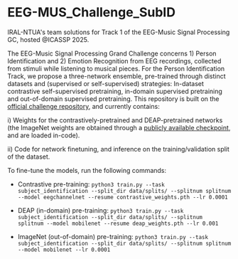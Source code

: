 # EEG-MUS_Challenge_SubID
IRAL-NTUA's team solutions for Track 1 of the EEG-Music Signal Processing GC, hosted @ICASSP 2025.

The EEG-Music Signal Processing Grand Challenge concerns 1) Person Identification and 2) Emotion Recognition from EEG recordings, collected from stimuli while listening to musical pieces. For the Person Identification Track, we propose a three-network ensemble, pre-trained through distinct datasets and (supervised or self-supervised) strategies: In-dataset contrastive self-supervised pretraining, in-domain supervised pretraining and out-of-domain supervised pretraining. This repository is built on the [official challenge repository](https://github.com/SalvoCalcagno/eeg-music-challenge-icassp-2025-baselines), and currently contains:

i) Weights for the contrastively-pretrained and DEAP-pretrained networks (the ImageNet weights are obtained through a [publicly available checkpoint](https://huggingface.co/docs/timm/en/models/mobilenet-v3), and are loaded in-code).

ii) Code for network finetuning, and inference on the training/validation split of the dataset.

To fine-tune the models, run the following commands:

- Contrastive pre-training: ```python3 train.py --task subject_identification --split_dir data/splits/ --splitnum splitnum --model eegchannelnet --resume contrastive_weights.pth --lr 0.0001```
  
- DEAP (in-domain) pre-training: ```python3 train.py --task subject_identification --split_dir data/splits/ --splitnum  splitnum --model mobilenet --resume deap_weights.pth --lr 0.001```

- ImageNet (out-of-domain) pre-training: ```python3 train.py --task subject_identification --split_dir data/splits/ --splitnum splitnum --model mobilenet --lr 0.0001```

